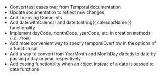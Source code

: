 - Convert test cases over from Temporal documentation
- Update documentation to reflect new changes
- Add Licensing Comments
- Add date.withCalendar and date.toString({ calendarName }) functionality
- Implement dayCode, monthCode, yearCode, etc. in creation methods (i.e. .from)
- Add more convenient way to specify temporalOverflow in the options of a function call
- Add a way to convert from YearMonth and MonthDay directly to date by passing a day or year, respectively.
- Add casting functionality when an object instead of a date is passed to date functions
